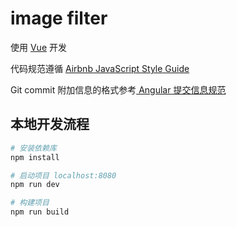 # image filter

使用 [Vue](http://vuejs.org/) 开发

代码规范遵循 [Airbnb JavaScript Style Guide](https://github.com/airbnb/javascript#airbnb-javascript-style-guide-)

Git commit 附加信息的格式参考[ Angular 提交信息规范](https://github.com/angular/angular.js/blob/master/CONTRIBUTING.md#commit-message-format)

## 本地开发流程

``` bash
# 安装依赖库
npm install

# 启动项目 localhost:8080
npm run dev

# 构建项目
npm run build
```